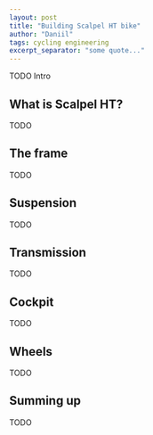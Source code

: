 ```yaml
---
layout: post
title: "Building Scalpel HT bike"
author: "Daniil"
tags: cycling engineering
excerpt_separator: "some quote..."
---
```


TODO Intro

## What is Scalpel HT?

TODO

## The frame

TODO

## Suspension

TODO

## Transmission

TODO

## Cockpit

TODO

## Wheels

TODO

## Summing up

TODO
